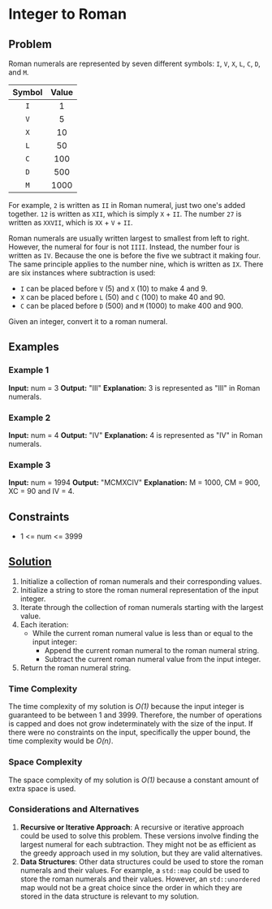 # Integer to Roman

## Problem

Roman numerals are represented by seven different symbols: `I`, `V`, `X`, `L`, `C`, `D`, and `M`.

| Symbol | Value |
|:------:|:-----:|
|  `I`   |   1   |
|  `V`   |   5   |
|  `X`   |  10   |
|  `L`   |  50   |
|  `C`   |  100  |
|  `D`   |  500  |
|  `M`   | 1000  |

For example, `2` is written as `II` in Roman numeral, just two one's added together. `12` is written as `XII`, which is
simply `X` + `II`. The number `27` is written as `XXVII`, which is `XX` + `V` + `II`.

Roman numerals are usually written largest to smallest from left to right. However, the numeral for four is not `IIII`.
Instead, the number four is written as `IV`. Because the one is before the five we subtract it making four. The same
principle applies to the number nine, which is written as `IX`. There are six instances where subtraction is used:

- `I` can be placed before `V` (5) and `X` (10) to make 4 and 9.
- `X` can be placed before `L` (50) and `C` (100) to make 40 and 90.
- `C` can be placed before `D` (500) and `M` (1000) to make 400 and 900.

Given an integer, convert it to a roman numeral.

## Examples

### Example 1

**Input:** num = 3
**Output:** "III"
**Explanation:** 3 is represented as "III" in Roman numerals.

### Example 2

**Input:** num = 4
**Output:** "IV"
**Explanation:** 4 is represented as "IV" in Roman numerals.

### Example 3

**Input:** num = 1994
**Output:** "MCMXCIV"
**Explanation:** M = 1000, CM = 900, XC = 90 and IV = 4.

## Constraints

- 1 <= num <= 3999

## [Solution](https://github.com/TateHouse/LeetCode/blob/master/Algorithms/IntegerToRoman/IntegerToRoman.cpp)

1. Initialize a collection of roman numerals and their corresponding values.
2. Initialize a string to store the roman numeral representation of the input integer.
3. Iterate through the collection of roman numerals starting with the largest value.
4. Each iteration:
    - While the current roman numeral value is less than or equal to the input integer:
        - Append the current roman numeral to the roman numeral string.
        - Subtract the current roman numeral value from the input integer.
5. Return the roman numeral string.

### Time Complexity

The time complexity of my solution is *O(1)* because the input integer is guaranteed to be between 1 and 3999.
Therefore, the number of operations is capped and does not grow indeterminately with the size of the input. If there
were no constraints on the input, specifically the upper bound, the time complexity would be *O(n)*.

### Space Complexity

The space complexity of my solution is *O(1)* because a constant amount of extra space is used.

### Considerations and Alternatives

1. **Recursive or Iterative Approach**: A recursive or iterative approach could be used to solve this problem. These
   versions involve finding the largest numeral for each subtraction. They might not be as efficient as the greedy
   approach
   used in my solution, but they are valid alternatives.
2. **Data Structures**: Other data structures could be used to store the roman numerals and their values. For example,
   a `std::map` could be used to store the roman numerals and their values. However, an `std::unordered` map would not
   be a great choice since the order in which they are stored in the data structure is relevant to my solution.